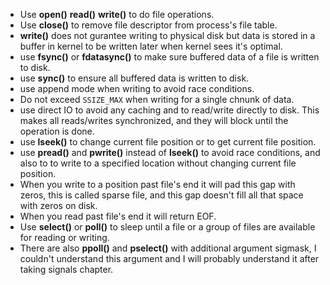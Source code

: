 - Use **open()** **read()** **write()** to do file operations.
- Use **close()** to remove file descriptor from process's file table.
- **write()** does not gurantee writing to physical disk but data is stored in a buffer in kernel to be written later when kernel sees it's optimal.
- use **fsync()** or **fdatasync()** to make sure buffered data of a file is written to disk.
- use **sync()** to ensure all buffered data is written to disk.
- use append mode when writing to avoid race conditions.
- Do not exceed `SSIZE_MAX` when writing for a single chnunk of data.
- use direct IO to avoid any caching and to read/write directly to disk. This makes all reads/writes synchronized, and they will block until the operation is done.
- use **lseek()** to change current file position or to get current file position.
- use **pread()** and **pwrite()** instead of **lseek()** to avoid race conditions, and also to to write to a specified location without changing current file position.
- When you write to a position past file's end it will pad this gap with zeros, this is called sparse file, and this gap doesn't fill all that space with zeros on disk.
- When you read past file's end it will return EOF.
- Use **select()** or **poll()** to sleep until a file or a group of files are available for reading or writing.
- There are also **ppoll()** and **pselect()** with additional argument sigmask, I couldn't understand this argument and I will probably understand it after taking signals chapter.
